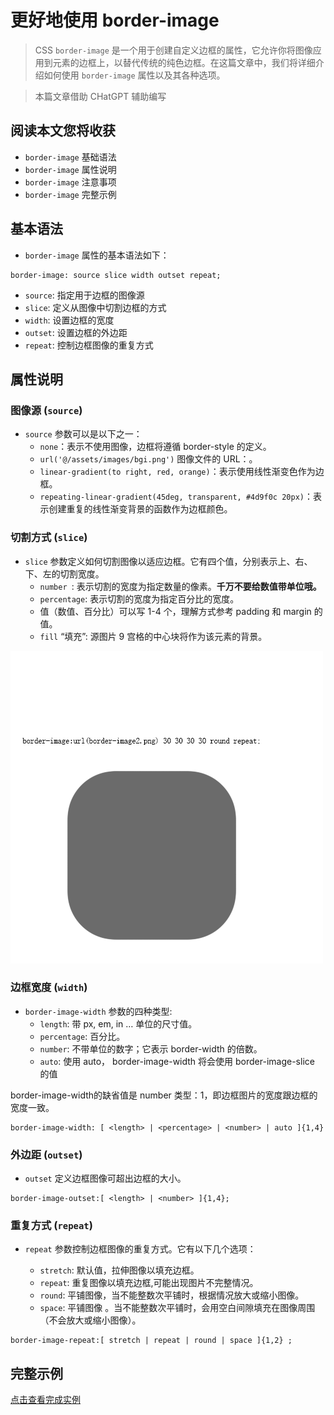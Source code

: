 # 更好地使用 border-image

> CSS `border-image` 是一个用于创建自定义边框的属性，它允许你将图像应用到元素的边框上，以替代传统的纯色边框。在这篇文章中，我们将详细介绍如何使用 `border-image` 属性以及其各种选项。

> 本篇文章借助 CHatGPT 辅助编写

## 阅读本文您将收获
* `border-image` 基础语法
* `border-image` 属性说明
* `border-image` 注意事项
* `border-image` 完整示例

## 基本语法

* `border-image` 属性的基本语法如下：

```
border-image: source slice width outset repeat;
```

- `source`: 指定用于边框的图像源
- `slice`: 定义从图像中切割边框的方式
- `width`: 设置边框的宽度
- `outset`: 设置边框的外边距
- `repeat`: 控制边框图像的重复方式

## 属性说明

### 图像源 (`source`)

* `source` 参数可以是以下之一：
	* `none`：表示不使用图像，边框将遵循 border-style 的定义。
	* `url('@/assets/images/bgi.png')`  图像文件的 URL：。
    * `linear-gradient(to right, red, orange)`：表示使用线性渐变色作为边框。
	* `repeating-linear-gradient(45deg, transparent, #4d9f0c 20px)`：表示创建重复的线性渐变背景的函数作为边框颜色。

### 切割方式 (`slice`)

* `slice` 参数定义如何切割图像以适应边框。它有四个值，分别表示上、右、下、左的切割宽度。
    * `number `: 表示切割的宽度为指定数量的像素。**千万不要给数值带单位哦。**
    * `percentage`: 表示切割的宽度为指定百分比的宽度。
    * 值（数值、百分比）可以写 1-4 个，理解方式参考 padding 和 margin 的值。 
    * `fill` “填充”: 源图片 9 宫格的中心块将作为该元素的背景。

![](../../images/HTML&CSS/border-image/border-image-slice.gif)

### 边框宽度 (`width`)

* `border-image-width` 参数的四种类型:
  * `length`: 带 px, em, in … 单位的尺寸值。
  * `percentage`: 百分比。
  * `number`: 不带单位的数字；它表示 border-width 的倍数。
  * `auto`: 使用 auto， border-image-width 将会使用 border-image-slice 的值
	
border-image-width的缺省值是 number 类型：1，即边框图片的宽度跟边框的宽度一致。

```
border-image-width: [ <length> | <percentage> | <number> | auto ]{1,4}
```

### 外边距 (`outset`)

* `outset` 定义边框图像可超出边框的大小。

```
border-image-outset:[ <length> | <number> ]{1,4};
```

### 重复方式 (`repeat`)

* `repeat` 参数控制边框图像的重复方式。它有以下几个选项：

	* `stretch`: 默认值，拉伸图像以填充边框。
	* `repeat`: 重复图像以填充边框,可能出现图片不完整情况。
	* `round`: 平铺图像，当不能整数次平铺时，根据情况放大或缩小图像。
	* `space`: 平铺图像 。当不能整数次平铺时，会用空白间隙填充在图像周围（不会放大或缩小图像）。

```
border-image-repeat:[ stretch | repeat | round | space ]{1,2} ;
```

## 完整示例

[点击查看完成实例](https://github.com/wshsh1996/vue-pc-project/blob/main/src/views/border-image/index.vue)

